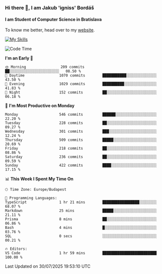 ### Hi there 👋, I am Jakub 'igniss' Bordáš

#### I am Student of Computer Science in Bratislava
To know me better, head over to my [website](https://bordas.sk).

[![My Skills](https://skillicons.dev/icons?i=js,typescript,html,css,figma,svelte,vue,next,postgresql,nest,express,nodejs)](https://bordas.sk)


<!--START_SECTION:waka-->
![Code Time](http://img.shields.io/badge/Code%20Time-1%2C999%20hrs%2034%20mins-blue)

**I'm an Early 🐤** 

```text
🌞 Morning                209 commits         ██░░░░░░░░░░░░░░░░░░░░░░░   08.50 % 
🌆 Daytime                1070 commits        ███████████░░░░░░░░░░░░░░   43.50 % 
🌃 Evening                1029 commits        ██████████░░░░░░░░░░░░░░░   41.83 % 
🌙 Night                  152 commits         ██░░░░░░░░░░░░░░░░░░░░░░░   06.18 % 
```
📅 **I'm Most Productive on Monday** 

```text
Monday                   546 commits         ██████░░░░░░░░░░░░░░░░░░░   22.20 % 
Tuesday                  228 commits         ██░░░░░░░░░░░░░░░░░░░░░░░   09.27 % 
Wednesday                301 commits         ███░░░░░░░░░░░░░░░░░░░░░░   12.24 % 
Thursday                 509 commits         █████░░░░░░░░░░░░░░░░░░░░   20.69 % 
Friday                   218 commits         ██░░░░░░░░░░░░░░░░░░░░░░░   08.86 % 
Saturday                 236 commits         ██░░░░░░░░░░░░░░░░░░░░░░░   09.59 % 
Sunday                   422 commits         ████░░░░░░░░░░░░░░░░░░░░░   17.15 % 
```


📊 **This Week I Spent My Time On** 

```text
🕑︎ Time Zone: Europe/Budapest

💬 Programming Languages: 
TypeScript               1 hr 21 mins        █████████████████░░░░░░░░   68.07 % 
Markdown                 25 mins             █████░░░░░░░░░░░░░░░░░░░░   21.11 % 
Prisma                   8 mins              ██░░░░░░░░░░░░░░░░░░░░░░░   06.86 % 
Bash                     4 mins              █░░░░░░░░░░░░░░░░░░░░░░░░   03.76 % 
SQL                      0 secs              ░░░░░░░░░░░░░░░░░░░░░░░░░   00.21 % 

🔥 Editors: 
VS Code                  1 hr 59 mins        █████████████████████████   100.00 % 
```


 Last Updated on 30/07/2025 19:53:10 UTC
<!--END_SECTION:waka-->
